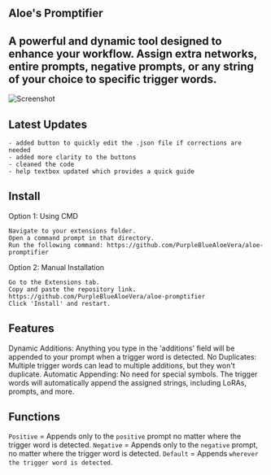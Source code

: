 ## Aloe's Promptifier

A powerful and dynamic tool designed to enhance your workflow. Assign extra networks, entire prompts, negative prompts, or any string of your choice to specific trigger words.
-----------
![Screenshot](https://media.discordapp.net/attachments/1147985470035337290/1152008127252803644/image.png)

## Latest Updates
    
    - added button to quickly edit the .json file if corrections are needed
    - added more clarity to the buttons
    - cleaned the code
    - help textbox updated which provides a quick guide

## Install

Option 1: Using CMD

    Navigate to your extensions folder.
    Open a command prompt in that directory.
    Run the following command: https://github.com/PurpleBlueAloeVera/aloe-promptifier

Option 2: Manual Installation

    Go to the Extensions tab.
    Copy and paste the repository link. https://github.com/PurpleBlueAloeVera/aloe-promptifier
    Click 'Install' and restart.

## Features

Dynamic Additions: Anything you type in the 'additions' field will be appended to your prompt when a trigger word is detected.
No Duplicates: Multiple trigger words can lead to multiple additions, but they won't duplicate.
Automatic Appending: No need for special symbols. The trigger words will automatically append the assigned strings, including LoRAs, prompts, and more.

## Functions

`Positive` = Appends only to the `positive` prompt no matter where the trigger word is detected. 
`Negative` = Appends only to the `negative` prompt, no matter where the trigger word is detected.
`Default` = Appends `wherever the trigger word is detected`.

